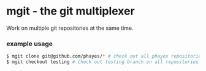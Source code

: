 # mgit - the git multiplexer

Work on multiple git repositories at the same time.

### example usage

```bash
$ mgit clone git@github.com/phayes/* # check out all phayes repositories
$ mgit checkout testing # Check out testing branch on all repositories
```

